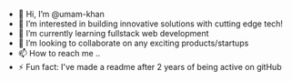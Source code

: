 - 👋 Hi, I’m @umam-khan
- 👀 I’m interested in building innovative solutions with cutting edge tech!
- 🌱 I’m currently learning fullstack web development 
- 💞️ I’m looking to collaborate on any exciting products/startups
- 📫 How to reach me ..
- ⚡ Fun fact: I've made a readme after 2 years of being active on gitHub

<!---
umam-khan/umam-khan is a ✨ special ✨ repository because its `README.md` (this file) appears on your GitHub profile.
You can click the Preview link to take a look at your changes.
--->
